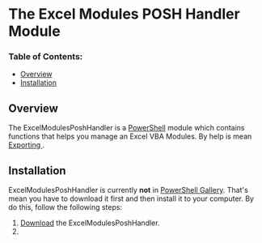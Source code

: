 # The Excel Modules POSH Handler Module #

### Table of Contents: ###

* [Overview](#overview)
* [Installation](#installation)


## Overview ##

The ExcelModulesPoshHandler is a [PowerShell](https://learn.microsoft.com/en-us/powershell/) module which contains functions that helps you manage an Excel VBA Modules.
By help is mean [Exporting ]().

## Installation ##

ExcelModulesPoshHandler is currently **not** in [PowerShell Gallery](https://www.powershellgallery.com).
That's mean you have to download it first and then install it to your computer. By do this, follow the following steps:

  1. [Download](https://github.com/BaronProsimir/ExcelModulesPoshHandler/archive/refs/heads/master.zip) the ExcelModulesPoshHandler.
  2. 
